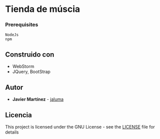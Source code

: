 # Tienda de múscia

### Prerequisites

```
NodeJs
npm
```

## Construido con
* WebStorm
* JQuery, BootStrap

## Autor

* **Javier Martínez** - [jaluma](https://github.com/jaluma)

## Licencia

This project is licensed under the GNU License - see the [LICENSE](LICENSE) file for details